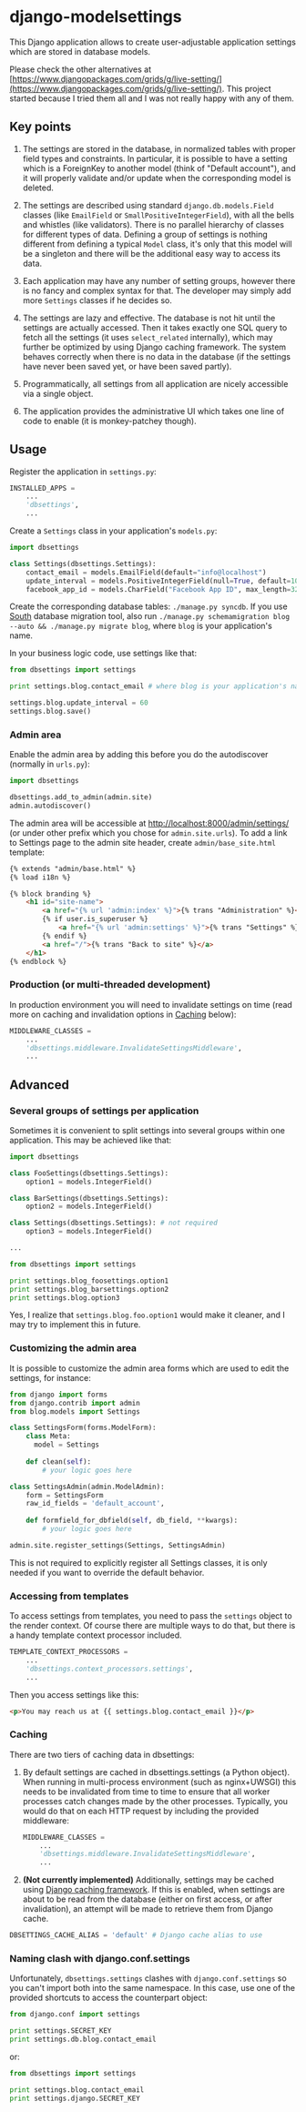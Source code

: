 django-modelsettings
====================

This Django application allows to create user-adjustable application settings which are stored in database models. 

Please check the other alternatives at [https://www.djangopackages.com/grids/g/live-setting/](https://www.djangopackages.com/grids/g/live-setting/). This project started because I tried them all and I was not really happy with any of them.

Key points
----------

1. The settings are stored in the database, in normalized tables with proper field types and constraints. In particular, it is possible to have a setting which is a ForeignKey to another model (think of "Default account"), and it will properly validate and/or update when the corresponding model is deleted.

2. The settings are described using standard `django.db.models.Field` classes (like `EmailField` or `SmallPositiveIntegerField`), with all the bells and whistles (like validators). There is no parallel hierarchy of classes for different types of data. Defining a group of settings is nothing different from defining a typical `Model` class, it's only that this model will be a singleton and there will be the additional easy way to access its data.

3. Each application may have any number of setting groups, however there is no fancy and complex syntax for that. The developer may simply add more `Settings` classes if he decides so.

4. The settings are lazy and effective. The database is not hit until the settings are actually accessed. Then it takes exactly one SQL query to fetch all the settings (it uses `select_related` internally), which may further be optimized by using Django caching framework. The system behaves correctly when there is no data in the database (if the settings have never been saved yet, or have been saved partly).

5. Programmatically, all settings from all application are nicely accessible via a single object.

5. The application provides the administrative UI which takes one line of code to enable (it is monkey-patchey though).

Usage
-----

Register the application in `settings.py`:

```python
INSTALLED_APPS =
	...
	'dbsettings',
	...
```

Create a `Settings` class in your application's `models.py`:

```python
import dbsettings

class Settings(dbsettings.Settings):
	contact_email = models.EmailField(default="info@localhost")
	update_interval = models.PositiveIntegerField(null=True, default=10, help_text="Update interval in seconds")
	facebook_app_id = models.CharField("Facebook App ID", max_length=32, blank=True)
```

Create the corresponding database tables: `./manage.py syncdb`.
If you use [South](http://south.aeracode.org/) database migration tool, also run
`./manage.py schemamigration blog --auto && ./manage.py migrate blog`, where `blog` is your application's name.

In your business logic code, use settings like that:

```python
from dbsettings import settings

print settings.blog.contact_email # where blog is your application's name

settings.blog.update_interval = 60
settings.blog.save()
```

### Admin area

Enable the admin area by adding this before you do the autodiscover (normally in `urls.py`):

```python
import dbsettings

dbsettings.add_to_admin(admin.site)
admin.autodiscover()
```

The admin area will be accessible at [http://localhost:8000/admin/settings/](http://localhost:8000/admin/settings/) (or under other prefix which you chose for `admin.site.urls`). To add a link to Settings page to the admin site header, create `admin/base_site.html` template:

```html
{% extends "admin/base.html" %}
{% load i18n %}

{% block branding %}
	<h1 id="site-name">
		<a href="{% url 'admin:index' %}">{% trans "Administration" %}</a> |
		{% if user.is_superuser %}
			<a href="{% url 'admin:settings' %}">{% trans "Settings" %}</a> |
		{% endif %}
		<a href="/">{% trans "Back to site" %}</a>
	</h1>
{% endblock %}
```

### Production (or multi-threaded development)

In production environment you will need to invalidate settings on time (read more on caching and invalidation options in [Caching](#caching) below):

```python
MIDDLEWARE_CLASSES =
	...
	'dbsettings.middleware.InvalidateSettingsMiddleware',
	...
```

Advanced
--------

### Several groups of settings per application

Sometimes it is convenient to split settings into several groups within one application. This may be achieved like that:

```python
import dbsettings

class FooSettings(dbsettings.Settings):
	option1 = models.IntegerField()

class BarSettings(dbsettings.Settings):
	option2 = models.IntegerField()

class Settings(dbsettings.Settings): # not required
	option3 = models.IntegerField()

...

from dbsettings import settings

print settings.blog_foosettings.option1
print settings.blog_barsettings.option2
print settings.blog.option3
```

Yes, I realize that `settings.blog.foo.option1` would make it cleaner, and I may try to implement this in future.

### Customizing the admin area

It is possible to customize the admin area forms which are used to edit the settings, for instance:

```python
from django import forms
from django.contrib import admin
from blog.models import Settings

class SettingsForm(forms.ModelForm):
    class Meta:
      model = Settings
        
    def clean(self):
        # your logic goes here

class SettingsAdmin(admin.ModelAdmin):
    form = SettingsForm
	raw_id_fields = 'default_account',
    
    def formfield_for_dbfield(self, db_field, **kwargs):
        # your logic goes here

admin.site.register_settings(Settings, SettingsAdmin)
```
This is not required to explicitly register all Settings classes, it is only needed if you want to override the default behavior.

### Accessing from templates

To access settings from templates, you need to pass the `settings` object to the render context. Of course there are multiple ways to do that, but there is a handy template context processor included.

```python
TEMPLATE_CONTEXT_PROCESSORS =
    ...
    'dbsettings.context_processors.settings',
    ...
```

Then you access settings like this:

```html
<p>You may reach us at {{ settings.blog.contact_email }}</p>
```

### Caching

There are two tiers of caching data in dbsettings:

1. By default settings are cached in dbsettings.settings (a Python object). When running in multi-process environment (such as nginx+UWSGI) this needs to be invalidated from time to time to ensure that all worker processes catch changes made by the other processes. Typically, you would do that on each HTTP request by including the provided middleware:
	```python
	MIDDLEWARE_CLASSES =
		...
		'dbsettings.middleware.InvalidateSettingsMiddleware',
		...
	```

2. **(Not currently implemented)** Additionally, settings may be cached using [Django caching framework](https://docs.djangoproject.com/en/dev/topics/cache/). If this is enabled, when settings are about to be read from the database (either on first access, or after invalidation), an attempt will be made to retrieve them from Django cache.
```python
DBSETTINGS_CACHE_ALIAS = 'default' # Django cache alias to use
```

### Naming clash with django.conf.settings

Unfortunately, `dbsettings.settings` clashes with `django.conf.settings` so you can't import both into the same namespace. In this case, use one of the provided shortcuts to access the counterpart object:

```python
from django.conf import settings

print settings.SECRET_KEY
print settings.db.blog.contact_email
```

or:

```python
from dbsettings import settings

print settings.blog.contact_email
print settings.django.SECRET_KEY
```
